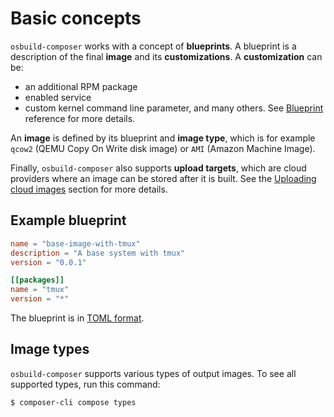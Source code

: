 # Basic concepts

`osbuild-composer` works with a concept of **blueprints**. A blueprint is a description of the final **image** and its **customizations**. A **customization** can be:
* an additional RPM package
* enabled service
* custom kernel command line parameter, and many others. See [Blueprint](https://www.osbuild.org/guides/blueprint-reference/blueprint-reference.html#blueprint-reference) reference for more details. 

An **image** is defined by its blueprint and **image type**, which is for example `qcow2` (QEMU Copy On Write disk image) or `AMI` (Amazon Machine Image).

Finally, `osbuild-composer` also supports **upload targets**, which are cloud providers where an image can be stored after it is built. See the [Uploading cloud images](../user-guide/uploading-cloud-images/) section for more details.

## Example blueprint

```toml
name = "base-image-with-tmux"
description = "A base system with tmux"
version = "0.0.1"

[[packages]]
name = "tmux"
version = "*"
```

The blueprint is in [TOML format](https://toml.io/en/).

## Image types

`osbuild-composer` supports various types of output images. To see all supported types, run this command:

```
$ composer-cli compose types
```
